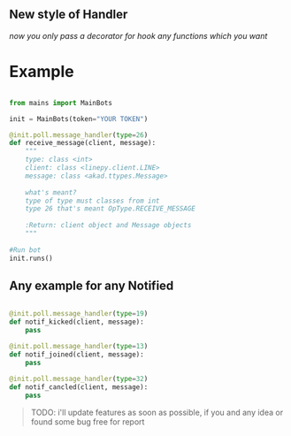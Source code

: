 ## New style of Handler

*now you only pass a decorator for hook any functions which you want*


# Example
```python

from mains import MainBots

init = MainBots(token="YOUR TOKEN")

@init.poll.message_handler(type=26)
def receive_message(client, message):
    """
    type: class <int>
    client: class <linepy.client.LINE>
    message: class <akad.ttypes.Message>
    
    what's meant?
    type of type must classes from int
    type 26 that's meant OpType.RECEIVE_MESSAGE
    
    :Return: client object and Message objects
    """
    
#Run bot
init.runs()
```

## Any example for any Notified

```python

@init.poll.message_handler(type=19)
def notif_kicked(client, message):
    pass

@init.poll.message_handler(type=13)
def notif_joined(client, message):
    pass
    
@init.poll.message_handler(type=32)
def notif_cancled(client, message):
    pass
```
> TODO: i'll update features as soon as possible, if you and any idea or found some bug free for report
